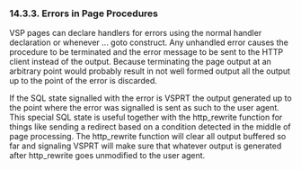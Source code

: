 <div>

<div>

<div>

<div>

### 14.3.3. Errors in Page Procedures

</div>

</div>

</div>

VSP pages can declare handlers for errors using the normal handler
declaration or whenever ... goto construct. Any unhandled error causes
the procedure to be terminated and the error message to be sent to the
HTTP client instead of the output. Because terminating the page output
at an arbitrary point would probably result in not well formed output
all the output up to the point of the error is discarded.

If the SQL state signalled with the error is VSPRT the output generated
up to the point where the error was signalled is sent as such to the
user agent. This special SQL state is useful together with the
http_rewrite function for things like sending a redirect based on a
condition detected in the middle of page processing. The http_rewrite
function will clear all output buffered so far and signaling VSPRT will
make sure that whatever output is generated after http_rewrite goes
unmodified to the user agent.

</div>
